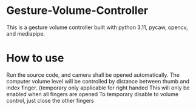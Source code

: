 # Gesture-Volume-Controller
This is a gesture volume controller built with python 3.11, pycaw, opencv, and mediapipe.

# How to use
Run the source code, and camera shall be opened automatically. 
The computer volume level will be controlled by distance between thumb and index finger. (temporary only applicable for right handed
This will only be enabled when all fingers are opened
To temporary disable to volume control, just close the other fingers
